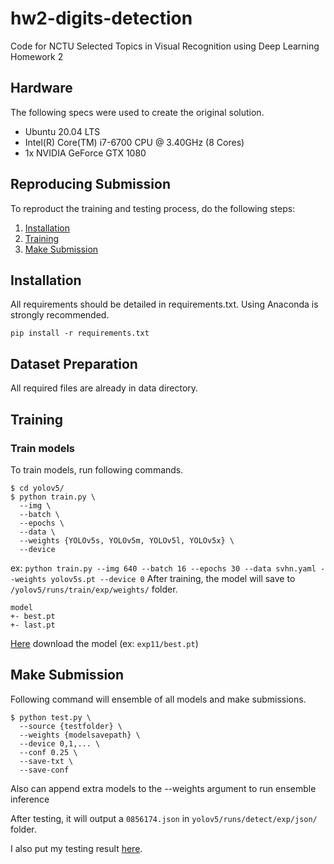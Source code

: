 # hw2-digits-detection
Code for NCTU Selected Topics in Visual Recognition using Deep Learning Homework 2

## Hardware
The following specs were used to create the original solution.
- Ubuntu 20.04 LTS
- Intel(R) Core(TM) i7-6700 CPU @ 3.40GHz (8 Cores)
- 1x NVIDIA GeForce GTX 1080

## Reproducing Submission
To reproduct the training and testing process, do the following steps:
1. [Installation](#installation)
2. [Training](#training)
3. [Make Submission](#make-submission)

## Installation
All requirements should be detailed in requirements.txt. Using Anaconda is strongly recommended.
```
pip install -r requirements.txt
```

## Dataset Preparation
All required files are already in data directory.

## Training

### Train models
To train models, run following commands.
```
$ cd yolov5/
$ python train.py \
  --img \
  --batch \
  --epochs \
  --data \
  --weights {YOLOv5s, YOLOv5m, YOLOv5l, YOLOv5x} \
  --device
```
ex: `python train.py --img 640 --batch 16 --epochs 30 --data svhn.yaml --weights yolov5s.pt --device 0`
After training, the model will save to `/yolov5/runs/train/exp/weights/` folder.
```
model
+- best.pt
+- last.pt 
```
[Here](https://drive.google.com/drive/folders/19NdivEm3QpWdGyAFCNiH1GPpfkvJo2r2?usp=sharing) download the model (ex: `exp11/best.pt`)

## Make Submission
Following command will ensemble of all models and make submissions.
```
$ python test.py \
  --source {testfolder} \
  --weights {modelsavepath} \
  --device 0,1,... \
  --conf 0.25 \
  --save-txt \
  --save-conf
```
Also can append extra models to the --weights argument to run ensemble inference

After testing, it will output a `0856174.json` in `yolov5/runs/detect/exp/json/` folder.

I also put my testing result [here](https://drive.google.com/drive/folders/18wKV9g1UWIW4vQV3HA9PBR3wwX86P61C?usp=sharing).
